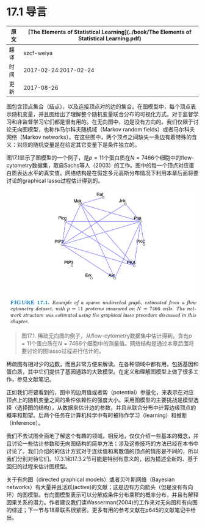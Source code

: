 # 17.1 导言

| 原文   | [The Elements of Statistical Learning](../book/The Elements of Statistical Learning.pdf) |
| ---- | ---------------------------------------- |
| 翻译   | szcf-weiya                               |
| 时间   | 2017-02-24:2017-02-24                    |
| 更新   | 2017-08-26                 |


图包含顶点集合（结点），以及连接顶点对的边的集合。在图模型中，每个顶点表示随机变量，并且图给出了理解整个随机变量联合分布的可视化方式。对于监督学习和非监督学习它们都是很有用的。在无向图中，边是没有方向的。我们仅限于讨论无向图模型，也称作马尔科夫随机域（Markov random fields）或者马尔科夫网络（Markov networks）。在这些图中，两个顶点之间缺失一条边有着特殊的含义：对应的随机变量是在给定其它变量下是条件独立的。

图17.1显示了图模型的一个例子，是$p=11$个蛋白质在$N=7466$个细胞中的flow-cytometry数据集，取自Sachs等人（2003）的工作。图中的每一个顶点对应蛋白质表达水平的真实值。网络结构是在假定多元高斯分布情况下利用本章后面将要讨论的graphical lasso过程估计得到的。

![](../img/17/fig17.1.png)

> 图17.1. 稀疏无向图的例子，从flow-cytometry数据集中估计得到，含有$p=11$个蛋白质在$N=7466$个细胞中的测量值。网络结构是通过本章后面将要讨论的图lasso过程进行估计的。

稀疏图有相对少的边数，而且非常方便来解读。在各种领域中都有用，包括基因和蛋白质，其中它们提供了基因通路的大致模型。在定义和理解图模型上做了很多工作，参见文献笔记。

正如我们将要看到的，图中的边用值或者势（potential）参量化，来表示在对应顶点上的随机变量之间的条件依赖性的强度大小。采用图模型的主要挑战是模型选择（选择图的结构），从数据来估计边的参数，并且从联合分布中计算边缘顶点的概率和期望。后两个任务在计算机科学中有时被称作学习（learning）和推断（inference）。

我们不去试图全面地了解这个有趣的领域。相反地，仅仅介绍一些基本的概念，并且讨论一些估计参数和无向图结构的简单方法；涉及这些技巧的方法已经在本书中讨论了。我们介绍的的估计方式对于连续值和离散值的顶点的情形是不同的，所以我们分别对待它们。17.3.1和17.3.2节可能是特别有意义的，因为描述全新的、基于回归的过程来估计图模型。

关于有向图（directed graphical models）或者贝叶斯网络（Bayesian networks）有大量并且活跃(active)的文献；这是边有方向箭头（但是没有有向环）的图模型。有向图模型表示可以分解成条件分布乘积的概率分布，并且有解释因果关系的潜力。作者建议我们读Wasserman(2004)的工作来对无向图和有向图的综述；下一节与18章联系很紧密。更多有用的参考文献在p645的文献笔记中给出。
